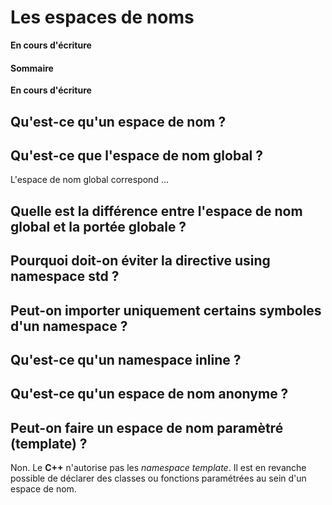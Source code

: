 # Les espaces de noms

**En cours d'écriture**

#### Sommaire

**En cours d'écriture**

## Qu'est-ce qu'un espace de nom ?

## Qu'est-ce que l'espace de nom global ?

L'espace de nom global correspond  ...

## Quelle est la différence entre l'espace de nom global et la portée globale ?

## Pourquoi doit-on éviter la directive using namespace std ?

## Peut-on importer uniquement certains symboles d'un namespace ?

## Qu'est-ce qu'un namespace inline ?

## Qu'est-ce qu'un espace de nom anonyme ?

## Peut-on faire un espace de nom paramètré (template) ?

Non. Le **C++** n'autorise pas les *namespace template*. Il est en revanche possible de déclarer des classes ou fonctions paramétrées au sein d'un espace de nom.

